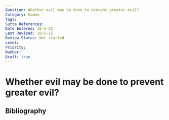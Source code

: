 ```yaml
---
Question: Whether evil may be done to prevent greater evil?
Category: Kamma
Tags: 
Sutta References: 
Date Entered: 10-5-25
Last Revised: 10-5-25
Review Status: Not started
Level: 
Priority: 
Number: 
Draft: true
---
```


# Whether evil may be done to prevent greater evil?

## Bibliography

<!-- 

Notes:



-->